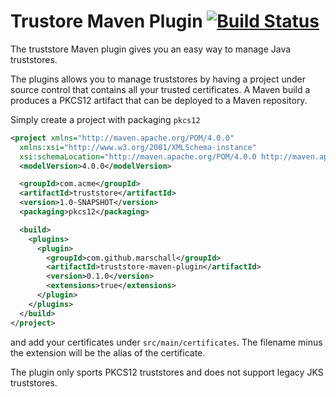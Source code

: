 Trustore Maven Plugin [![Build Status](https://travis-ci.org/marschall/truststore-maven-plugin.svg?branch=master)](https://travis-ci.org/marschall/truststore-maven-plugin)
=====================

The truststore Maven plugin gives you an easy way to manage Java truststores.

The plugins allows you to manage truststores by having a project under source control that contains all your trusted certificates. A Maven build a produces a PKCS12 artifact that can be deployed to a Maven repository.

Simply create a project with packaging `pkcs12`


```xml
<project xmlns="http://maven.apache.org/POM/4.0.0"
  xmlns:xsi="http://www.w3.org/2001/XMLSchema-instance"
  xsi:schemaLocation="http://maven.apache.org/POM/4.0.0 http://maven.apache.org/xsd/maven-4.0.0.xsd">
  <modelVersion>4.0.0</modelVersion>

  <groupId>com.acme</groupId>
  <artifactId>truststore</artifactId>
  <version>1.0-SNAPSHOT</version>
  <packaging>pkcs12</packaging>

  <build>
    <plugins>
      <plugin>
        <groupId>com.github.marschall</groupId>
        <artifactId>truststore-maven-plugin</artifactId>
        <version>0.1.0</version>
        <extensions>true</extensions>
      </plugin>
    </plugins>
  </build>
</project>

```

and add your certificates under `src/main/certificates`. The filename minus the extension will be the alias of the certificate.


The plugin only sports PKCS12 truststores and does not support legacy JKS truststores.

